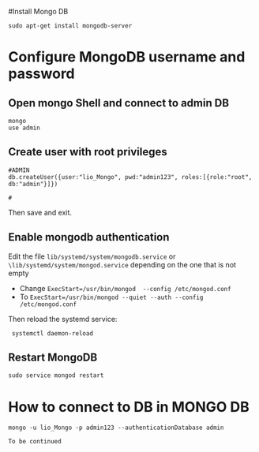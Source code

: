 #Install Mongo DB
```
sudo apt-get install mongodb-server
```
# Configure MongoDB username and password
## Open mongo Shell and connect to admin DB
```
mongo
use admin
```
## Create user  with root privileges
```
#ADMIN
db.createUser({user:"lio_Mongo", pwd:"admin123", roles:[{role:"root", db:"admin"}]})

#
```
Then save and exit.
## Enable mongodb authentication

Edit the file  `lib/systemd/system/mongodb.service` or  `\lib/systemd/system/mongod.service`
depending on the one that is not empty
-  Change  `ExecStart=/usr/bin/mongod  --config /etc/mongod.conf`
- To `ExecStart=/usr/bin/mongod --quiet --auth --config /etc/mongod.conf`

Then reload  the systemd service:
```
 systemctl daemon-reload
```
##  Restart MongoDB
```
sudo service mongod restart
```

# How to connect to DB in MONGO DB
 ```
 mongo -u lio_Mongo -p admin123 --authenticationDatabase admin

 ```




`To be continued`
